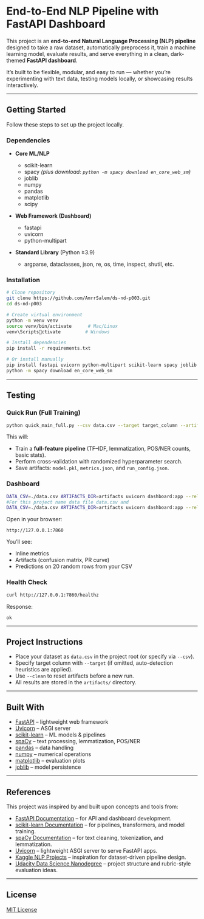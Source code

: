 # End-to-End NLP Pipeline with FastAPI Dashboard  

This project is an **end-to-end Natural Language Processing (NLP) pipeline** designed to take a raw dataset, automatically preprocess it, train a machine learning model, evaluate results, and serve everything in a clean, dark-themed **FastAPI dashboard**.  

It’s built to be flexible, modular, and easy to run — whether you’re experimenting with text data, testing models locally, or showcasing results interactively.  

---

## Getting Started  

Follow these steps to set up the project locally.  

### Dependencies  

- **Core ML/NLP**  
  - scikit-learn  
  - spacy  *(plus download: `python -m spacy download en_core_web_sm`)*  
  - joblib  
  - numpy  
  - pandas  
  - matplotlib  
  - scipy  

- **Web Framework (Dashboard)**  
  - fastapi  
  - uvicorn  
  - python-multipart  

- **Standard Library** (Python ≥3.9)  
  - argparse, dataclasses, json, re, os, time, inspect, shutil, etc.  

### Installation  

```bash
# Clone repository
git clone https://github.com/AmrrSalem/ds-nd-p003.git
cd ds-nd-p003

# Create virtual environment
python -m venv venv
source venv/bin/activate      # Mac/Linux
venv\Scriptsctivate         # Windows

# Install dependencies
pip install -r requirements.txt

# Or install manually
pip install fastapi uvicorn python-multipart scikit-learn spacy joblib numpy pandas matplotlib scipy
python -m spacy download en_core_web_sm
```

---

## Testing  

### Quick Run (Full Training)  

```bash
python quick_main_full.py --csv data.csv --target target_column --artifacts artifacts
```

This will:  
- Train a **full-feature pipeline** (TF–IDF, lemmatization, POS/NER counts, basic stats).  
- Perform cross-validation with randomized hyperparameter search.  
- Save artifacts: `model.pkl`, `metrics.json`, and `run_config.json`.  

### Dashboard  

```bash
DATA_CSV=./data.csv ARTIFACTS_DIR=artifacts uvicorn dashboard:app --reload --port 7860
#For this project name data file data.csv and
DATA_CSV=./data.csv ARTIFACTS_DIR=artifacts uvicorn dashboard:app --reload --port 7860
```

Open in your browser:  
```
http://127.0.0.1:7860
```

You’ll see:  
- Inline metrics  
- Artifacts (confusion matrix, PR curve)  
- Predictions on 20 random rows from your CSV  

### Health Check  

```bash
curl http://127.0.0.1:7860/healthz
```
Response:  
```
ok
```

---

## Project Instructions  

- Place your dataset as `data.csv` in the project root (or specify via `--csv`).  
- Specify target column with `--target` (if omitted, auto-detection heuristics are applied).  
- Use `--clean` to reset artifacts before a new run.  
- All results are stored in the `artifacts/` directory.  

---

## Built With  

- [FastAPI](https://fastapi.tiangolo.com/) – lightweight web framework  
- [Uvicorn](https://www.uvicorn.org/) – ASGI server  
- [scikit-learn](https://scikit-learn.org/stable/) – ML models & pipelines  
- [spaCy](https://spacy.io/) – text processing, lemmatization, POS/NER  
- [pandas](https://pandas.pydata.org/) – data handling  
- [numpy](https://numpy.org/) – numerical operations  
- [matplotlib](https://matplotlib.org/) – evaluation plots  
- [joblib](https://joblib.readthedocs.io/) – model persistence  

---

## References  

This project was inspired by and built upon concepts and tools from:  
- [FastAPI Documentation](https://fastapi.tiangolo.com/) – for API and dashboard development.  
- [scikit-learn Documentation](https://scikit-learn.org/stable/documentation.html) – for pipelines, transformers, and model training.  
- [spaCy Documentation](https://spacy.io/usage) – for text cleaning, tokenization, and lemmatization.  
- [Uvicorn](https://www.uvicorn.org/) – lightweight ASGI server to serve FastAPI apps.  
- [Kaggle NLP Projects](https://www.kaggle.com/datasets?tags=13204-NLP) – inspiration for dataset-driven pipeline design.  
- [Udacity Data Science Nanodegree](https://www.udacity.com/course/data-scientist-nanodegree--nd025) – project structure and rubric-style evaluation ideas.  

---

## License  

[MIT License](LICENSE.txt)  


